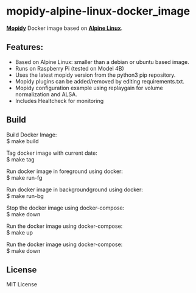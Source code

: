 # mopidy-alpine-linux-docker_image

[**Mopidy**](https://www.mopidy.com/) Docker image based on [**Alpine Linux**](https://www.alpinelinux.org/).

## Features:
- Based on Alpine Linux: smaller than a debian or ubuntu based image.
- Runs on Raspberry Pi (tested on Model 4B)
- Uses the latest mopidy version from the python3 pip repository.  
- Mopidy plugins can be added/removed by editing requirements.txt.  
- Mopidy configuration example using replaygain for volume normalization and ALSA.
- Includes Healtcheck for monitoring

## Build

Build Docker Image:  
 $ make build

Tag docker image with current date:  
 $ make tag

Run docker image in foreground using docker:  
 $ make run-fg

Run docker image in backgroundground using docker:  
 $ make run-bg

Stop the docker image using docker-compose:  
 $ make down

Run the docker image using docker-compose:  
 $ make up

Run the  docker image using docker-compose:  
 $ make down

## License
MIT License

